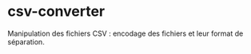 # csv-converter
Manipulation des fichiers CSV : encodage des fichiers et leur format de séparation.
